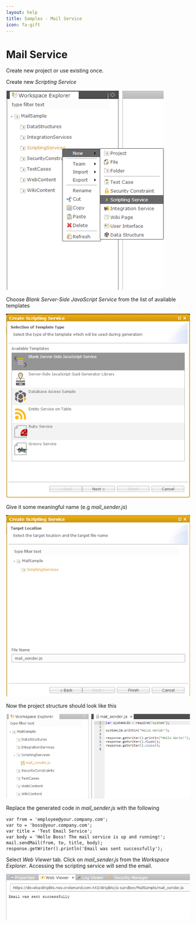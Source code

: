 ```yaml
---
layout: help
title: Samples - Mail Service
icon: fa-gift
---
```


Mail Service
===

Create new project or use existing once.

Create new *Scripting Service*

![Mail Service 1](images/mail_service/mail_service_1.png)

Choose *Blank Server-Side JavaScript Service* from the list of available templates

![Mail Service 2](images/mail_service/mail_service_2.png)

Give it some meaningful name (e.g *mail_sender.js*)

![Mail Service 3](images/mail_service/mail_service_3.png)

Now the project structure should look like this

![Mail Service 4](images/mail_service/mail_service_4.png)

Replace the generated code in *mail_sender.js* with the following

<pre><code>var from = 'employee@your.company.com';
var to = 'boss@your.company.com';
var title = 'Test Email Service';
var body = 'Hello Boss! The mail service is up and running!';
mail.sendMail(from, to, title, body);
response.getWriter().println('Email was sent successfully');
</code></pre>

Select *Web Viewer* tab.
Click on *mail_sender.js* from the *Workspace Explorer*.
Accessing the scripting service will send the email.

![Mail Service 5](images/mail_service/mail_service_5.png)
